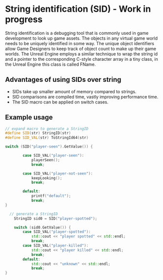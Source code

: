 # String identification (SID) - Work in progress 
String identification is a debugging tool that is commonly used in game development to look up game assets. The objects in any virtual game world needs to be uniquely identified in some way. The unique object identifiers allow Game Designers to keep track of object count to make up their game worlds. The Unreal Engine employs a similar technique  to wrap the string id and a pointer to the corresponding C-style character array in a tiny class, in the Unreal Engine this class is called FName.
## Advantages of using SIDs over string
* SIDs take up smaller amount of memory compared to strings.
* SID comparisons are compiled time, vastly improving performance time.  
* The SID macro can be applied on switch cases.


## Example usage

```cpp
// expand macro to generate a StringID
#define SID(str) StringID(str)
#define SID_VAL(str) ToStringId64(str)

switch (SID("player-seen").GetValue()) {

        case SID_VAL("player-seen"):
            playerSeen();
            break;

        case SID_VAL("player-not-seen"):
            keepLooking();
            break;

        default:
            printf("default");
            break;
}
```

```cpp
  // generate a StringID
    StringID sid0 = SID("player-spotted");

    switch (sid0.GetValue()) {
        case SID_VAL("player-spotted"):
            std::cout << "player spotted" << std::endl;
            break;
        case SID_VAL("player-killed"):
            std::cout << "player killed" << std::endl;
            break;
        default:
            std::cout << "unknown" << std::endl;
            break;
}
```
